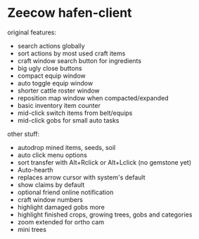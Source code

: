 # Zeecow hafen-client

original features:
 - search actions globally
 - sort actions by most used craft items
 - craft window search button for ingredients 
 - big ugly close buttons
 - compact equip window
 - auto toggle equip window
 - shorter cattle roster window
 - reposition map window when compacted/expanded
 - basic inventory item counter
 - mid-click switch items from belt/equips
 - mid-click gobs for small auto tasks

other stuff:
 - autodrop mined items, seeds, soil
 - auto click menu options  
 - sort transfer with Alt+Rclick or Alt+Lclick (no gemstone yet)
 - Auto-hearth  
 - replaces arrow cursor with system's default
 - show claims by default
 - optional friend online notification
 - craft window numbers
 - highlight damaged gobs more  
 - highlight finished crops, growing trees, gobs and categories
 - zoom extended for ortho cam
 - mini trees